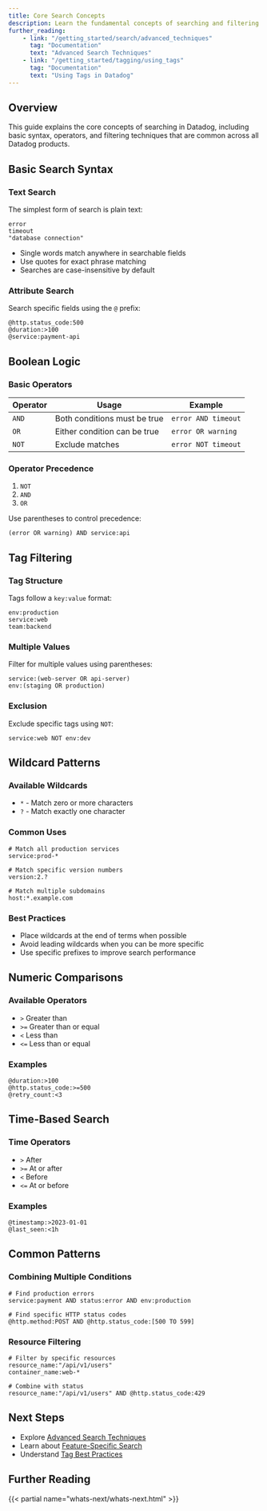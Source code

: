 ```yaml
---
title: Core Search Concepts
description: Learn the fundamental concepts of searching and filtering in Datadog
further_reading:
    - link: "/getting_started/search/advanced_techniques"
      tag: "Documentation"
      text: "Advanced Search Techniques"
    - link: "/getting_started/tagging/using_tags"
      tag: "Documentation"
      text: "Using Tags in Datadog"
---
```


## Overview

This guide explains the core concepts of searching in Datadog, including basic syntax, operators, and filtering techniques that are common across all Datadog products.

## Basic Search Syntax

### Text Search

The simplest form of search is plain text:
```text
error
timeout
"database connection"
```

* Single words match anywhere in searchable fields
* Use quotes for exact phrase matching
* Searches are case-insensitive by default

### Attribute Search

Search specific fields using the `@` prefix:
```text
@http.status_code:500
@duration:>100
@service:payment-api
```

## Boolean Logic

### Basic Operators

| Operator | Usage | Example |
|----------|-------|---------|
| `AND` | Both conditions must be true | `error AND timeout` |
| `OR` | Either condition can be true | `error OR warning` |
| `NOT` | Exclude matches | `error NOT timeout` |

### Operator Precedence

1. `NOT`
2. `AND`
3. `OR`

Use parentheses to control precedence:
```text
(error OR warning) AND service:api
```

## Tag Filtering

### Tag Structure

Tags follow a `key:value` format:
```text
env:production
service:web
team:backend
```

### Multiple Values

Filter for multiple values using parentheses:
```text
service:(web-server OR api-server)
env:(staging OR production)
```

### Exclusion

Exclude specific tags using `NOT`:
```text
service:web NOT env:dev
```

## Wildcard Patterns

### Available Wildcards

* `*` - Match zero or more characters
* `?` - Match exactly one character

### Common Uses

```text
# Match all production services
service:prod-*

# Match specific version numbers
version:2.?

# Match multiple subdomains
host:*.example.com
```

### Best Practices

* Place wildcards at the end of terms when possible
* Avoid leading wildcards when you can be more specific
* Use specific prefixes to improve search performance

## Numeric Comparisons

### Available Operators

* `>` Greater than
* `>=` Greater than or equal
* `<` Less than
* `<=` Less than or equal

### Examples

```text
@duration:>100
@http.status_code:>=500
@retry_count:<3
```

## Time-Based Search

### Time Operators

* `>` After
* `>=` At or after
* `<` Before
* `<=` At or before

### Examples

```text
@timestamp:>2023-01-01
@last_seen:<1h
```

## Common Patterns

### Combining Multiple Conditions

```text
# Find production errors
service:payment AND status:error AND env:production

# Find specific HTTP status codes
@http.method:POST AND @http.status_code:[500 TO 599]
```

### Resource Filtering

```text
# Filter by specific resources
resource_name:"/api/v1/users"
container_name:web-*

# Combine with status
resource_name:"/api/v1/users" AND @http.status_code:429
```

## Next Steps

* Explore [Advanced Search Techniques](/getting_started/search/advanced_techniques)
* Learn about [Feature-Specific Search](/getting_started/search/feature_specific)
* Understand [Tag Best Practices](/getting_started/tagging/using_tags)

## Further Reading

{{< partial name="whats-next/whats-next.html" >}} 